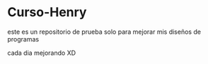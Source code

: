 # Curso-Henry
este es un repositorio de prueba solo para mejorar mis diseños de programas

cada dia mejorando XD
